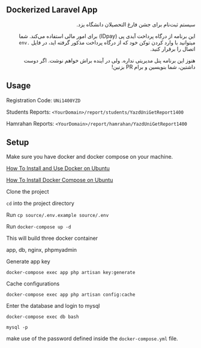 ## Dockerized Laravel App

<div dir="rtl">
سیستم ثبت‌نام برای جشن فارغ التحصیلان دانشگاه یزد.

این برنامه از درگاه پرداخت آیدی پی (IDpay) برای امور مالی استفاده می‌کند. شما میتوانید با وارد کردن توکن خود که از درگاه پرداخت مذکور گرفته اید، در فایل `.env` اتصال را برقرار کنید.

هنوز این برنامه پنل مدیریتی نداره. ولی در آينده براش خواهم نوشت. اگر دوست داشتین، شما بنویسین و برام PR بزنین!

</div>

## Usage

Registration Code: `UNi1400YZD`

Students Reports: `<YourDomain>/report/students/YazdUniGetReport1400`

Hamrahan Reports: `<YourDomain>/report/hamrahan/YazdUniGetReport1400`

## Setup

Make sure you have docker and docker compose on your machine.

[How To Install and Use Docker on Ubuntu](https://www.digitalocean.com/community/tutorials/how-to-install-and-use-docker-on-ubuntu-18-04)

[How To Install Docker Compose on Ubuntu](https://www.digitalocean.com/community/tutorials/how-to-install-docker-compose-on-ubuntu-18-04)

Clone the project

`cd` into the project directory

Run `cp source/.env.example source/.env`

Run `docker-compose up -d`

This will build three docker container

app, db, nginx, phpmyadmin

Generate app key

```
docker-compose exec app php artisan key:generate
```

Cache configurations
```
docker-compose exec app php artisan config:cache
```

Enter the database and login to mysql
```
docker-compose exec db bash

mysql -p
```
make use of the password defined inside the `docker-compose.yml` file.

